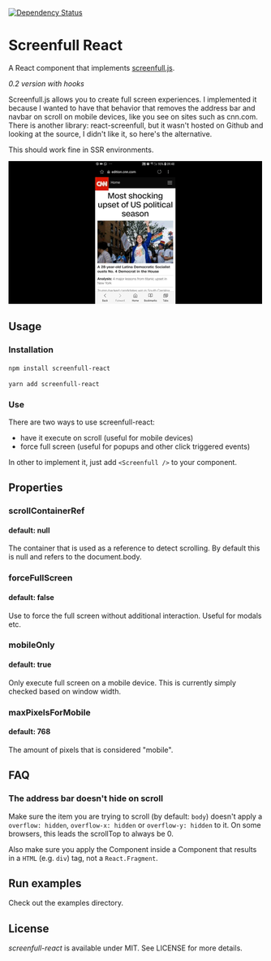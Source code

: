 [![Dependency Status](https://david-dm.org/mschipperheyn/screenfull-react.svg)](https://david-dm.org/mschipperheyn/screenfull-react)

# Screenfull React

A React component that implements [screenfull.js](https://github.com/sindresorhus/screenfull.js/).

*0.2 version with hooks*

Screenfull.js allows you to create full screen experiences. I implemented it because I wanted to have that behavior that removes the address bar and navbar on scroll on mobile devices, like you see on sites such as cnn.com. There is another library: react-screenfull, but it wasn't hosted on Github and looking at the source, I didn't like it, so here's the alternative.

This should work fine in SSR environments.

![Example](./cnn_capture.gif)

## Usage

### Installation

`npm install screenfull-react`

`yarn add screenfull-react`

### Use

There are two ways to use screenfull-react:

- have it execute on scroll (useful for mobile devices)
- force full screen (useful for popups and other click triggered events)

In other to implement it, just add `<Screenfull />` to your component. 

## Properties

### scrollContainerRef
#### default: null

The container that is used as a reference to detect scrolling. By default this is null and refers to the document.body.

### forceFullScreen
#### default: false

Use <Screenfull forceFullScreen /> to force the full screen without additional interaction. Useful for modals etc.

### mobileOnly 
#### default: true

Only execute full screen on a mobile device. This is currently simply checked based on window width. 

### maxPixelsForMobile 
#### default: 768

The amount of pixels that is considered "mobile".

## FAQ

### The address bar doesn't hide on scroll

Make sure the item you are trying to scroll (by default: `body`) doesn't apply a `overflow: hidden`, `overflow-x: hidden` or `overflow-y: hidden` to it. On some browsers, this leads the scrollTop to always be 0.

Also make sure you apply the Component inside a Component that results in a `HTML` (e.g. `div`) tag, not a `React.Fragment`.


## Run examples

Check out the examples directory.

## License

_screenfull-react_ is available under MIT. See LICENSE for more details.
